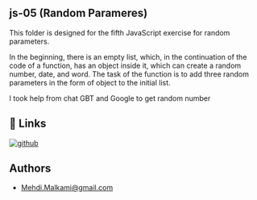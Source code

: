 ## js-05 (Random Parameres)

This folder is designed for the fifth JavaScript exercise for random parameters.

In the beginning, there is an empty list, which, in the continuation of the code of a function, has an object inside it, which can create a random number, date, and word.
The task of the function is to add three random parameters in the form of object to the initial list.

I took help from chat GBT and Google to get random number

## 🔗 Links
[![github](https://img.shields.io/badge/github-0A66C2?style=for-the-badge&logo=github&logoColor=white)](https://github.com/Mehdi-Malkami/JS-Project)


## Authors

- [Mehdi.Malkami@gmail.com](https://github.com/Mehdi-Malkami/JS-Project)